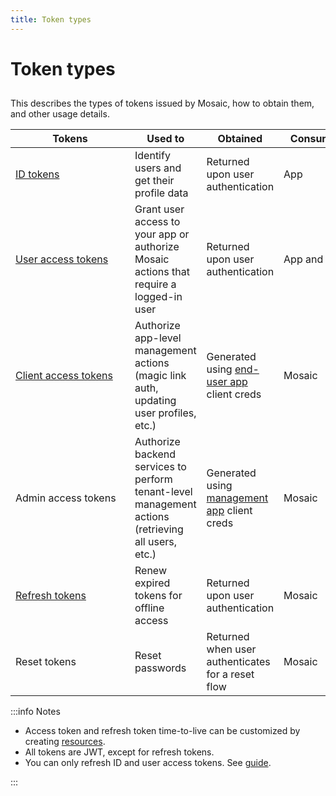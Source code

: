 ```yaml
---
title: Token types
---
```

# Token types
##

This describes the types of tokens issued by Mosaic, how to obtain them, and other usage details.

| Tokens | Used to | Obtained | Consumed by | Default TTL |
|---|---|---|---|---|
| [ID tokens](/openapi/id_token_reference.md) | Identify users and get their profile data | Returned upon user authentication | App | 1 hour |
| [User access tokens](/openapi/user_access_tokens.md) | Grant user access to your app or authorize Mosaic actions that require a logged-in user | Returned upon user authentication | App and Mosaic | 1 hour |
| [Client access tokens](/openapi/client_access_tokens.md) | Authorize app-level management actions (magic link auth, updating user profiles, etc.) | Generated using [end-user app](/guides/user/manage_apps.md) client creds| Mosaic | 1 hour |
| Admin access tokens | Authorize backend services to perform tenant-level management actions (retrieving all users, etc.) | Generated using [management app](/guides/user/management_apps.md) client creds | Mosaic | 1 hour |
| [Refresh tokens](/openapi/refresh_tokens.md) | Renew expired tokens for offline access| Returned upon user authentication | Mosaic | 14 days |
| Reset tokens | Reset passwords | Returned when user authenticates for a reset flow | Mosaic | 5 min |

:::info Notes

* Access token and refresh token time-to-live can be customized by creating [resources](/openapi/user/resources/#operation/createResource).
* All tokens are JWT, except for refresh tokens.
* You can only refresh ID and user access tokens. See [guide](/guides/user/auth_oidc.md#step-6-refresh-access-tokens).

:::

<style>
table th:nth-child(1)  {min-width: 175px}
table th:nth-child(4)  {min-width: 130px}
table th:nth-child(5)  {min-width: 115px}

</style>
